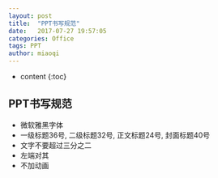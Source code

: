 ```yaml
---
layout: post
title:  "PPT书写规范"
date:   2017-07-27 19:57:05
categories: Office
tags: PPT
author: miaoqi
---
```


* content
{:toc}

## PPT书写规范

* 微软雅黑字体
* 一级标题36号, 二级标题32号, 正文标题24号, 封面标题40号
* 文字不要超过三分之二
* 左端对其
* 不加动画